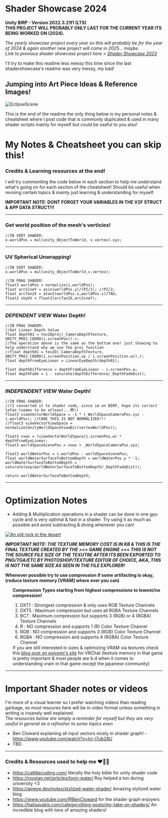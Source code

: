 # Shader Showcase 2024
**Unity BIRP - Version 2022.3.21f1 (LTS)  
THIS PROJECT WILL PROBABLY ONLY LAST FOR THE CURRENT YEAR ITS BEING WORKED ON (2024).**

*The yearly showcase project every year so this will probably be for the year of 2024 & again another new project will come in 2025... maybe.*  
*Link to previous shader showcase project here > [Shader Showcase 2023](https://github.com/j-2k/ShaderShowcase2023)*

I'll try to make this readme less messy this time since the last shadershowcase's readme was very messy, my bad!

## Jumping into Art Piece Ideas & Reference Images!
![EclipseScene](https://github.com/j-2k/ShaderShowcase2024/assets/52252068/0f7a8e9f-b78c-428d-9b96-c72eb2524df7)

This is the end of the readme the only thing below is my personal notes & cheatsheet where I post code that is commonly duplicated & used in many shader scripts mainly for myself but could be useful to you also!

# My Notes & Cheatsheet you can skip this!
### Credits & Learning resources at the end!
I will try commenting the code below in each section to help me understand what's going on for each section of the cheatsheet! Should be useful when revising certain topics & mainly just learning & understanding for myself.

**IMPORTANT NOTE: DONT FORGET YOUR VARIABLES IN THE V2F STRUCT & APP DATA STRUCT!!!**

---
### Get world position of the mesh's verticies!
```hlsl
//IN VERT SHADER:
o.worldPos = mul(unity_ObjectToWorld, v.vertex).xyz;
```
---
### UV Spherical Unwrapping!
```hlsl
//IN VERT SHADER:
o.worldPos = mul(unity_ObjectToWorld,v.vertex);

//IN FRAG SHADER:
float3 worldPos = normalize(i.worldPos);
float arcSineY = asin(worldPos.y)/(PI/2); //PI/2;
float arcTan2X = atan2(worldPos.x,worldPos.z)/TAU;
float2 skyUV = float2(arcTan2X,arcSineY);
```
---
### *DEPENDENT VIEW* Water Depth!
```hlsl
//IN FRAG SHADER:
//Get Linear Depth Value
float depth01 = tex2Dproj(_CameraDepthTexture, UNITY_PROJ_COORD(i.screenPos)).r;
//The operation above is the same as the bottom one! just showing to help understand why we use the proj function
//float depth01 = tex2D(_CameraDepthTexture, UNITY_PROJ_COORD(i.screenPosition.xy / i.screenPosition.w)).r;
float depthFromEyeLinear = LinearEyeDepth(depth01);
                
float depthDifference = depthFromEyeLinear - i.screenPos.w;
float depthFade = 1 - saturate(depthDifference/_DepthFadeDist);
```
---
### *INDEPENDENT VIEW* Water Depth!  
```hlsl
//IN FRAG SHADER:
//(I converted it to shader code, since im on BIRP, hope its correct lmfao (seems to be atleast...😳))
float3 viewVectorWorldSpace = -1 * (_WorldSpaceCameraPos.xyz - i.worldPos); //CARE THIS IS NOT NORMALIZED!!!
//float3 viewVectorViewSpace = normalize(UnityWorldSpaceViewDir(vertexWorldPos));

float3 vvws = (viewVectorWorldSpace/i.screenPos.w) * depthFromEyeLinear;
float3 worldSpaceScenePos = vvws + _WorldSpaceCameraPos.xyz;

float3 worldWaterPos = i.worldPos - worldSpaceScenePos;
float worldWaterSurfaceToBottomDepth = worldWaterPos.y * -1;
worldWaterSurfaceToBottomDepth = saturate(exp(worldWaterSurfaceToBottomDepth/_DepthFadeDist));

return worldWaterSurfaceToBottomDepth;
```
---

# Optimization Notes
- Adding & Multiplication operations in a shader can be done in one gpu cycle and is very optimal & fast in a shader. Try using it as much as possible and avoid subtracting & diving whenever you can!

[![An old rock in the desert](https://github.com/j-2k/ShaderShowcase2024/assets/52252068/ace16119-1aab-4439-9264-464426769c46 "Texture Memory Table by Ben Cloward")](https://www.youtube.com/watch?v=WJkEacYRhPU)  

***IMPORTANT NOTE: THE TEXTURE MEMORY COST IS IN KB & THIS IS THE FINAL TEXTURE CREATED BY THE >>> GAME ENGINE <<< THIS IS NOT THE SOURCE FILE SIZE OF THE TEXUTRE AFTER ITS BEEN EXPORTED TO PNG/TGA/ETC BY PHOTOSHOP/TEXTURE EDITOR OF CHOICE, AKA, THIS IS NOT THE SAME SIZE AS SEEN IN THE FILE EXPLORER!***  

**Whenever possible try to use compression if some artifacting is okay, (reduce texture memory [VRAM] where ever you can)**
<ul>
  <b>Compression Types starting from highest compressions to lowest/no compression!</b>
    <ol type="1">
      <li>DXT1 : Strongest compression & only uses RGB Texture Channels</li>
      <li>DXT5 : Maximum compression but uses all RGBA Texture Channels</li>
      <li>BC7 : Maximum compression but supports 3 (RGB) or 4 (RGBA) Texture Channels</li>
      <li>R : NO compression and supports 1 (R) Color Texture Channel</li>
      <li>RGB : NO compression and supports 3 (RGB) Color Texture Channel</li>
      <li>RGBA : NO compression and supports 4 (RGBA) Color Texture Channel</li>
    </ol>
  If you are still interested in sizes & optimizing VRAM via textures check this <a href="https://www.poiyomi.com/blog/2022-10-17-texture-optimization#:~:text=GPU%20texture%20formats%20almost%20always,what%20the%20texture%20data%20contains.">blog post on poiyomi's site</a> for VRChat (texture memory in that game is pretty important & most people are b.d when it comes to understanding vram in that game except the japanese community)
</ul>

---

# Important Shader notes or videos
I'm more of a visual learner so I prefer watching videos than reading garbage, so most resoures here will be in video format unless something in writing is insanely well explained.  
*The resources below are simply a reminder for myself but they are very useful in general as a refresher to some topics even*
- Ben Cloward explaining all input vectors nicely in shader graph! - https://www.youtube.com/watch?v=lrc-j7ub28U
- TBD

---
### Credits & Resources used to help me ❤️💚💙
- https://catlikecoding.com/ literally the holy bible for unity shader code
- https://roystan.net/articles/toon-water/ Roy helped a ton during university <3 
- https://ameye.dev/notes/stylized-water-shader/ Amazing stylized water blog
- https://www.youtube.com/@BenCloward for the shader graph enjoyers
- https://halisavakis.com/category/blog-posts/my-take-on-shaders/ An incredible blog with tons of amazing shaders!

